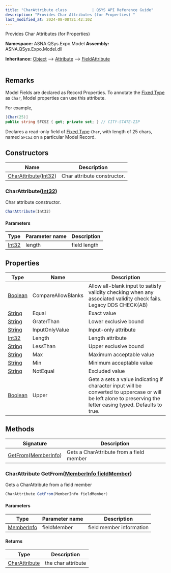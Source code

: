```yaml
---
title: "CharAttribute class           | QSYS API Reference Guide"
description: "Provides Char Attributes (for Properties) "
last_modified_at: 2024-08-08T21:42:10Z
---
```


Provides Char Attributes (for Properties)

**Namespace:** ASNA.QSys.Expo.Model
**Assembly:** ASNA.QSys.Expo.Model.dll

**Inheritance:** [Object](https://docs.microsoft.com/en-us/dotnet/api/system.object) --> [Attribute](https://docs.microsoft.com/en-us/dotnet/api/system.attribute) --> [FieldAttribute](/reference/expo/qsys-expo-model/field-attribute.html)
<br>
<br>

## Remarks

Model Fields are declared as Record Properties. To annotate the [Fixed Type](https://asnaqsys.github.io/concepts/program-structure/qsys-fixedtypes.html) as `Char`, Model properties can use this attribute.

For example,

```cs
[Char(25)]
public string SFCSZ { get; private set; } // CITY-STATE-ZIP
```

Declares a read-only field of [Fixed Type](https://asnaqsys.github.io/concepts/program-structure/qsys-fixedtypes.html) `Char`, with length of 25 chars, named `SFCSZ` on a particular Model Record.


## Constructors

| Name | Description |
| --- | --- |
| [CharAttribute](#charattributeint32)([Int32](https://docs.microsoft.com/en-us/dotnet/api/system.int32)) | Char attribute constructor.

### CharAttribute([Int32](https://docs.microsoft.com/en-us/dotnet/api/system.int32))

Char attribute constructor.

```cs
CharAttribute(Int32)
```

#### Parameters

| Type | Parameter name | Description
| --- | --- | ---
| [Int32](https://docs.microsoft.com/en-us/dotnet/api/system.int32) | length | field length

## Properties

| Type | Name | Description
| --- | --- | --- 
| [Boolean](https://docs.microsoft.com/en-us/dotnet/api/system.boolean) | CompareAllowBlanks | Allow all-blank input to satisfy validity checking when any associated validity check fails. Legacy DDS CHECK(AB) |
| [String](https://learn.microsoft.com/en-us/dotnet/api/system.string?view=net-8.0) | Equal | Exact value |
| [String](https://learn.microsoft.com/en-us/dotnet/api/system.string?view=net-8.0) | GraterThan | Lower exclusive bound |
| [String](https://learn.microsoft.com/en-us/dotnet/api/system.string?view=net-8.0) | InputOnlyValue | Input-only attribute |
| [Int32](https://learn.microsoft.com/en-us/dotnet/csharp/language-reference/builtin-types/integral-numeric-types) | Length | Length attribute |
| [String](https://learn.microsoft.com/en-us/dotnet/api/system.string?view=net-8.0) | LessThan | Upper exclusive bound |
| [String](https://learn.microsoft.com/en-us/dotnet/api/system.string?view=net-8.0) | Max | Maximum acceptable value |
| [String](https://learn.microsoft.com/en-us/dotnet/api/system.string?view=net-8.0) | Min | Minimum acceptable value |
| [String](https://learn.microsoft.com/en-us/dotnet/api/system.string?view=net-8.0) | NotEqual | Excluded value |
| [Boolean](https://docs.microsoft.com/en-us/dotnet/api/system.boolean) | Upper | Gets a sets a value indicating if character input will be converted to uppercase or will be left alone to preserving the letter casing typed. Defaults to true. |

## Methods

| Signature | Description |
| --- | --- |
| [GetFrom](#charattribute-getfrommemberinfo-fieldmember)([MemberInfo](https://learn.microsoft.com/en-us/dotnet/api/system.reflection.memberinfo?view=net-8.0)) | Gets a CharAttribute from a field member

### CharAttribute GetFrom([MemberInfo fieldMember](https://learn.microsoft.com/en-us/dotnet/api/system.reflection.memberinfo?view=net-8.0))

Gets a CharAttribute from a field member

```cs
CharAttribute GetFrom(MemberInfo fieldMember)
```

#### Parameters

| Type | Parameter name | Description
| --- | --- | ---
| [MemberInfo](https://learn.microsoft.com/en-us/dotnet/api/system.reflection.memberinfo?view=net-8.0) | fieldMember | field member information

#### Returns

| Type | Description
| --- | ---
| [CharAttribute](/reference/expo/qsys-expo-model/char-attribute.html) | the char attribute
